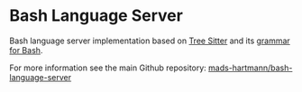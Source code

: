 # Bash Language Server

Bash language server implementation based on [Tree Sitter][tree-sitter] and its
[grammar for Bash][tree-sitter-bash].

For more information see the main Github repository: [mads-hartmann/bash-language-server][repo]

[tree-sitter]: https://github.com/tree-sitter/tree-sitter
[tree-sitter-bash]: https://github.com/tree-sitter/tree-sitter-bash
[repo]: https://github.com/mads-hartmann/bash-language-server
